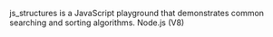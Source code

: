 js_structures is a JavaScript playground that demonstrates common searching and sorting algorithms. Node.js (V8)